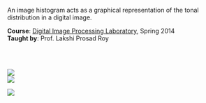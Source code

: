 An image histogram acts as a graphical representation of the tonal
distribution in a digital image.

**Course**: [Digital Image Processing Laboratory], Spring 2014<br>
**Taught by**: Prof. Lakshi Prosad Roy

[Digital Image Processing Laboratory]: https://github.com/nitrece/digital-image-processing-laboratory

<br>
<br>

![](Results/00.%20Image.png)<br>
![](Results/01.%20Histogram.png)<br>

![](https://ga-beacon.deno.dev/G-G1E8HNDZYY:v51jklKGTLmC3LAZ4rJbIQ/github.com/moocf/image-histogram.matlab)
